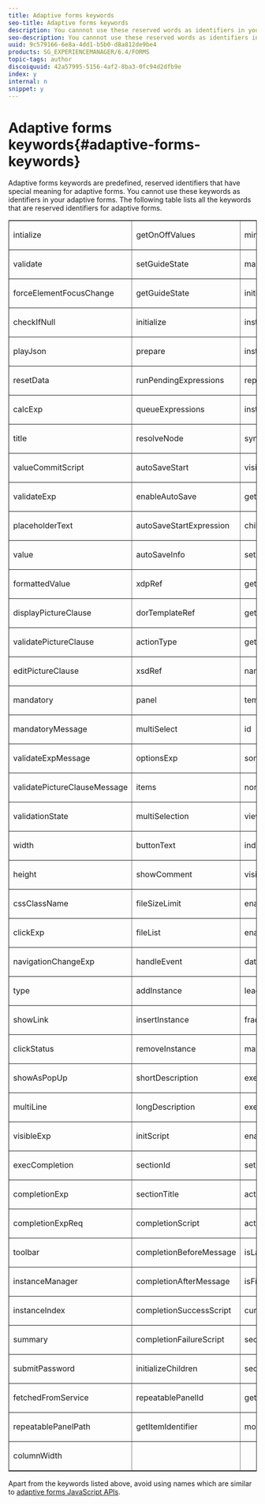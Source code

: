 ```yaml
---
title: Adaptive forms keywords
seo-title: Adaptive forms keywords
description: You cannnot use these reserved words as identifiers in your adaptive forms.
seo-description: You cannnot use these reserved words as identifiers in your adaptive forms.
uuid: 9c579166-6e8a-4dd1-b5b0-d8a812de9be4
products: SG_EXPERIENCEMANAGER/6.4/FORMS
topic-tags: author
discoiquuid: 42a57995-5156-4af2-8ba3-0fc94d2dfb9e
index: y
internal: n
snippet: y
---
```


# Adaptive forms keywords{#adaptive-forms-keywords}

Adaptive forms keywords are predefined, reserved identifiers that have special meaning for adaptive forms. You cannot use these keywords as identifiers in your adaptive forms. The following table lists all the keywords that are reserved identifiers for adaptive forms. 

<table border="1" cellpadding="0" cellspacing="0" width="584"> 
 <tbody>
  <tr>
   <td valign="top" width="200"><p>intialize</p> </td> 
   <td valign="top" width="163"><p>getOnOffValues</p> </td> 
   <td valign="top" width="221"><p>minOccur</p> </td> 
  </tr>
  <tr>
   <td valign="top" width="200"><p>validate</p> </td> 
   <td valign="top" width="163"><p>setGuideState</p> </td> 
   <td valign="top" width="221"><p>maxOccur</p> </td> 
  </tr>
  <tr>
   <td valign="top" width="200"><p>forceElementFocusChange</p> </td> 
   <td valign="top" width="163"><p>getGuideState</p> </td> 
   <td valign="top" width="221"><p>initialOccur</p> </td> 
  </tr>
  <tr>
   <td valign="top" width="200"><p>checkIfNull</p> </td> 
   <td valign="top" width="163"><p>initialize</p> </td> 
   <td valign="top" width="221"><p>instanceTemplateId</p> </td> 
  </tr>
  <tr>
   <td valign="top" width="200"><p>playJson</p> </td> 
   <td valign="top" width="163"><p>prepare</p> </td> 
   <td valign="top" width="221"><p>instanceCount</p> </td> 
  </tr>
  <tr>
   <td valign="top" width="200"><p>resetData</p> </td> 
   <td valign="top" width="163"><p>runPendingExpressions</p> </td> 
   <td valign="top" width="221"><p>repeatable</p> </td> 
  </tr>
  <tr>
   <td valign="top" width="200"><p>calcExp</p> </td> 
   <td valign="top" width="163"><p>queueExpressions</p> </td> 
   <td valign="top" width="221"><p>instances</p> </td> 
  </tr>
  <tr>
   <td valign="top" width="200"><p>title</p> </td> 
   <td valign="top" width="163"><p>resolveNode</p> </td> 
   <td valign="top" width="221"><p>syncXFAProps</p> </td> 
  </tr>
  <tr>
   <td valign="top" width="200"><p>valueCommitScript</p> </td> 
   <td valign="top" width="163"><p>autoSaveStart</p> </td> 
   <td valign="top" width="221"><p>visit</p> </td> 
  </tr>
  <tr>
   <td valign="top" width="200"><p>validateExp</p> </td> 
   <td valign="top" width="163"><p>enableAutoSave</p> </td> 
   <td valign="top" width="221"><p>getElement</p> </td> 
  </tr>
  <tr>
   <td valign="top" width="200"><p>placeholderText</p> </td> 
   <td valign="top" width="163"><p>autoSaveStartExpression</p> </td> 
   <td valign="top" width="221"><p>children</p> </td> 
  </tr>
  <tr>
   <td valign="top" width="200"><p>value</p> </td> 
   <td valign="top" width="163"><p>autoSaveInfo</p> </td> 
   <td valign="top" width="221"><p>setAttribute</p> </td> 
  </tr>
  <tr>
   <td valign="top" width="200"><p>formattedValue</p> </td> 
   <td valign="top" width="163"><p>xdpRef</p> </td> 
   <td valign="top" width="221"><p>getGuideProp</p> </td> 
  </tr>
  <tr>
   <td valign="top" width="200"><p>displayPictureClause</p> </td> 
   <td valign="top" width="163"><p>dorTemplateRef</p> </td> 
   <td valign="top" width="221"><p>getXFAProp</p> </td> 
  </tr>
  <tr>
   <td valign="top" width="200"><p>validatePictureClause</p> </td> 
   <td valign="top" width="163"><p>actionType</p> </td> 
   <td valign="top" width="221"><p>getAttribute</p> </td> 
  </tr>
  <tr>
   <td valign="top" width="200"><p>editPictureClause</p> </td> 
   <td valign="top" width="163"><p>xsdRef</p> </td> 
   <td valign="top" width="221"><p>name</p> </td> 
  </tr>
  <tr>
   <td valign="top" width="200"><p>mandatory</p> </td> 
   <td valign="top" width="163"><p>panel</p> </td> 
   <td valign="top" width="221"><p>templateId</p> </td> 
  </tr>
  <tr>
   <td valign="top" width="200"><p>mandatoryMessage</p> </td> 
   <td valign="top" width="163"><p>multiSelect</p> </td> 
   <td valign="top" width="221"><p>id</p> </td> 
  </tr>
  <tr>
   <td valign="top" width="200"><p>validateExpMessage</p> </td> 
   <td valign="top" width="163"><p>optionsExp</p> </td> 
   <td valign="top" width="221"><p>somExpression</p> </td> 
  </tr>
  <tr>
   <td valign="top" width="200"><p>validatePictureClauseMessage</p> </td> 
   <td valign="top" width="163"><p>items</p> </td> 
   <td valign="top" width="221"><p>nonLocalizedTitle</p> </td> 
  </tr>
  <tr>
   <td valign="top" width="200"><p>validationState</p> </td> 
   <td valign="top" width="163"><p>multiSelection</p> </td> 
   <td valign="top" width="221"><p>viewVisited</p> </td> 
  </tr>
  <tr>
   <td valign="top" width="200"><p>width</p> </td> 
   <td valign="top" width="163"><p>buttonText</p> </td> 
   <td valign="top" width="221"><p>index</p> </td> 
  </tr>
  <tr>
   <td valign="top" width="200"><p>height</p> </td> 
   <td valign="top" width="163"><p>showComment</p> </td> 
   <td valign="top" width="221"><p>visible</p> </td> 
  </tr>
  <tr>
   <td valign="top" width="200"><p>cssClassName</p> </td> 
   <td valign="top" width="163"><p>fileSizeLimit</p> </td> 
   <td valign="top" width="221"><p>enabled</p> </td> 
  </tr>
  <tr>
   <td valign="top" width="200"><p>clickExp</p> </td> 
   <td valign="top" width="163"><p>fileList</p> </td> 
   <td valign="top" width="221"><p>enableLayoutOptimization</p> </td> 
  </tr>
  <tr>
   <td valign="top" width="200"><p>navigationChangeExp</p> </td> 
   <td valign="top" width="163"><p>handleEvent</p> </td> 
   <td valign="top" width="221"><p>dataType</p> </td> 
  </tr>
  <tr>
   <td valign="top" width="200"><p>type</p> </td> 
   <td valign="top" width="163"><p>addInstance</p> </td> 
   <td valign="top" width="221"><p>leadDigits</p> </td> 
  </tr>
  <tr>
   <td valign="top" width="200"><p>showLink</p> </td> 
   <td valign="top" width="163"><p>insertInstance</p> </td> 
   <td valign="top" width="221"><p>fracDigits</p> </td> 
  </tr>
  <tr>
   <td valign="top" width="200"><p>clickStatus</p> </td> 
   <td valign="top" width="163"><p>removeInstance</p> </td> 
   <td valign="top" width="221"><p>maxChars</p> </td> 
  </tr>
  <tr>
   <td valign="top" width="200"><p>showAsPopUp</p> </td> 
   <td valign="top" width="163"><p>shortDescription</p> </td> 
   <td valign="top" width="221"><p>execNavigationChangeExpression</p> </td> 
  </tr>
  <tr>
   <td valign="top" width="200"><p>multiLine</p> </td> 
   <td valign="top" width="163"><p>longDescription</p> </td> 
   <td valign="top" width="221"><p>executeExpression</p> </td> 
  </tr>
  <tr>
   <td valign="top" width="200"><p>visibleExp</p> </td> 
   <td valign="top" width="163"><p>initScript</p> </td> 
   <td valign="top" width="221"><p>enabledExp</p> </td> 
  </tr>
  <tr>
   <td valign="top" width="200"><p>execCompletion</p> </td> 
   <td valign="top" width="163"><p>sectionId</p> </td> 
   <td valign="top" width="221"><p>setFocus</p> </td> 
  </tr>
  <tr>
   <td valign="top" width="200"><p>completionExp</p> </td> 
   <td valign="top" width="163"><p>sectionTitle</p> </td> 
   <td valign="top" width="221"><p>activeInstance</p> </td> 
  </tr>
  <tr>
   <td valign="top" width="200"><p>completionExpReq</p> </td> 
   <td valign="top" width="163"><p>completionScript</p> </td> 
   <td valign="top" width="221"><p>activePart</p> </td> 
  </tr>
  <tr>
   <td valign="top" width="200"><p>toolbar</p> </td> 
   <td valign="top" width="163"><p>completionBeforeMessage</p> </td> 
   <td valign="top" width="221"><p>isLastPart</p> </td> 
  </tr>
  <tr>
   <td valign="top" width="200"><p>instanceManager</p> </td> 
   <td valign="top" width="163"><p>completionAfterMessage</p> </td> 
   <td valign="top" width="221"><p>isFirstPart</p> </td> 
  </tr>
  <tr>
   <td valign="top" width="200"><p>instanceIndex</p> </td> 
   <td valign="top" width="163"><p>completionSuccessScript</p> </td> 
   <td valign="top" width="221"><p>currentActivePart</p> </td> 
  </tr>
  <tr>
   <td valign="top" width="200"><p>summary</p> </td> 
   <td valign="top" width="163"><p>completionFailureScript</p> </td> 
   <td valign="top" width="221"><p>sectionName</p> </td> 
  </tr>
  <tr>
   <td valign="top" width="200"><p>submitPassword</p> </td> 
   <td valign="top" width="163"><p>initializeChildren</p> </td> 
   <td valign="top" width="221"><p>sectionFields</p> </td> 
  </tr>
  <tr>
   <td valign="top" width="200"><p>fetchedFromService</p> </td> 
   <td valign="top" width="163"><p>repeatablePanelId</p> </td> 
   <td valign="top" width="221"><p>getSelectedIndex</p> </td> 
  </tr>
  <tr>
   <td valign="top" width="200"><p>repeatablePanelPath</p> </td> 
   <td valign="top" width="163"><p>getItemIdentifier</p> </td> 
   <td valign="top" width="221"><p>mobileLayout</p> </td> 
  </tr>
  <tr>
   <td valign="top" width="200"><p>columnWidth</p> </td> 
   <td valign="top" width="163"> </td> 
   <td valign="top" width="221"> </td> 
  </tr>
 </tbody>
</table>

Apart from the keywords listed above, avoid using names which are similar to [adaptive forms JavaScript APIs](http://adobe.com/go/learn_aemforms_javascript_api_63).

<!--
<related-links>
<a href="http://adobe.com/go/learn_aemforms_javascript_api_63" target="_blank">Adaptive forms JavaScript APIs</a>
</related-links>
-->

